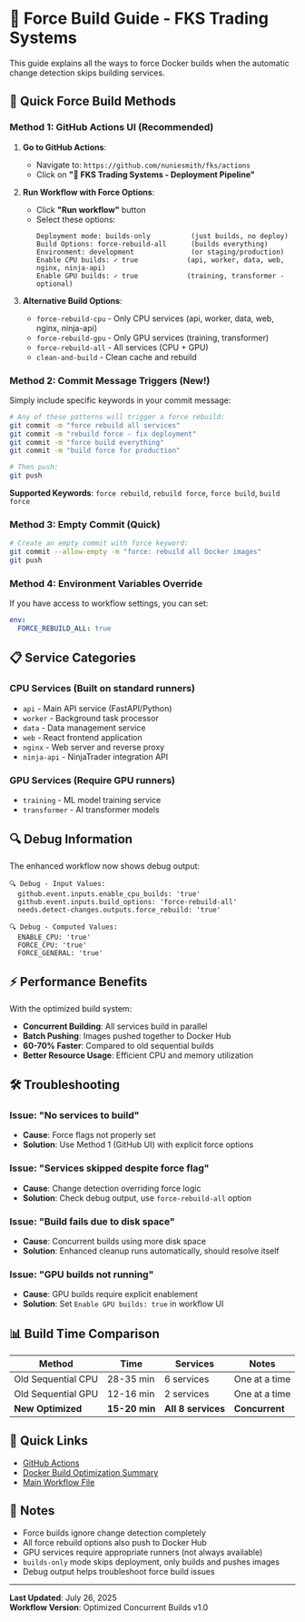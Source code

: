 # 🚀 Force Build Guide - FKS Trading Systems

This guide explains all the ways to force Docker builds when the automatic change detection skips building services.

## 🎯 Quick Force Build Methods

### **Method 1: GitHub Actions UI (Recommended)**

1. **Go to GitHub Actions**:
   - Navigate to: `https://github.com/nuniesmith/fks/actions`
   - Click on **"🚀 FKS Trading Systems - Deployment Pipeline"**

2. **Run Workflow with Force Options**:
   - Click **"Run workflow"** button
   - Select these options:
     ```
     Deployment mode: builds-only          (just builds, no deploy)
     Build Options: force-rebuild-all      (builds everything)
     Environment: development              (or staging/production)
     Enable CPU builds: ✓ true            (api, worker, data, web, nginx, ninja-api)
     Enable GPU builds: ✓ true            (training, transformer - optional)
     ```

3. **Alternative Build Options**:
   - `force-rebuild-cpu` - Only CPU services (api, worker, data, web, nginx, ninja-api)
   - `force-rebuild-gpu` - Only GPU services (training, transformer)
   - `force-rebuild-all` - All services (CPU + GPU)
   - `clean-and-build` - Clean cache and rebuild

### **Method 2: Commit Message Triggers (New!)**

Simply include specific keywords in your commit message:

```bash
# Any of these patterns will trigger a force rebuild:
git commit -m "force rebuild all services"
git commit -m "rebuild force - fix deployment"
git commit -m "force build everything"
git commit -m "build force for production"

# Then push:
git push
```

**Supported Keywords**: `force rebuild`, `rebuild force`, `force build`, `build force`

### **Method 3: Empty Commit (Quick)**

```bash
# Create an empty commit with force keyword:
git commit --allow-empty -m "force: rebuild all Docker images"
git push
```

### **Method 4: Environment Variables Override**

If you have access to workflow settings, you can set:
```yaml
env:
  FORCE_REBUILD_ALL: true
```

## 📋 Service Categories

### **CPU Services** (Built on standard runners)
- `api` - Main API service (FastAPI/Python)
- `worker` - Background task processor
- `data` - Data management service
- `web` - React frontend application
- `nginx` - Web server and reverse proxy
- `ninja-api` - NinjaTrader integration API

### **GPU Services** (Require GPU runners)
- `training` - ML model training service
- `transformer` - AI transformer models

## 🔍 Debug Information

The enhanced workflow now shows debug output:

```
🔍 Debug - Input Values:
  github.event.inputs.enable_cpu_builds: 'true'
  github.event.inputs.build_options: 'force-rebuild-all'
  needs.detect-changes.outputs.force_rebuild: 'true'

🔍 Debug - Computed Values:
  ENABLE_CPU: 'true'
  FORCE_CPU: 'true'
  FORCE_GENERAL: 'true'
```

## ⚡ Performance Benefits

With the optimized build system:
- **Concurrent Building**: All services build in parallel
- **Batch Pushing**: Images pushed together to Docker Hub
- **60-70% Faster**: Compared to old sequential builds
- **Better Resource Usage**: Efficient CPU and memory utilization

## 🛠️ Troubleshooting

### **Issue: "No services to build"**
- **Cause**: Force flags not properly set
- **Solution**: Use Method 1 (GitHub UI) with explicit force options

### **Issue: "Services skipped despite force flag"**
- **Cause**: Change detection overriding force logic
- **Solution**: Check debug output, use `force-rebuild-all` option

### **Issue: "Build fails due to disk space"**
- **Cause**: Concurrent builds using more disk space
- **Solution**: Enhanced cleanup runs automatically, should resolve itself

### **Issue: "GPU builds not running"**
- **Cause**: GPU builds require explicit enablement
- **Solution**: Set `Enable GPU builds: true` in workflow UI

## 📊 Build Time Comparison

| Method | Time | Services | Notes |
|--------|------|----------|-------|
| Old Sequential CPU | 28-35 min | 6 services | One at a time |
| Old Sequential GPU | 12-16 min | 2 services | One at a time |
| **New Optimized** | **15-20 min** | **All 8 services** | **Concurrent** |

## 🔗 Quick Links

- [GitHub Actions](https://github.com/nuniesmith/fks/actions)
- [Docker Build Optimization Summary](./DOCKER_BUILD_OPTIMIZATION_SUMMARY.md)
- [Main Workflow File](../.github/workflows/00-complete.yml)

## 📝 Notes

- Force builds ignore change detection completely
- All force rebuild options also push to Docker Hub
- GPU services require appropriate runners (not always available)
- `builds-only` mode skips deployment, only builds and pushes images
- Debug output helps troubleshoot force build issues

---

**Last Updated**: July 26, 2025  
**Workflow Version**: Optimized Concurrent Builds v1.0
